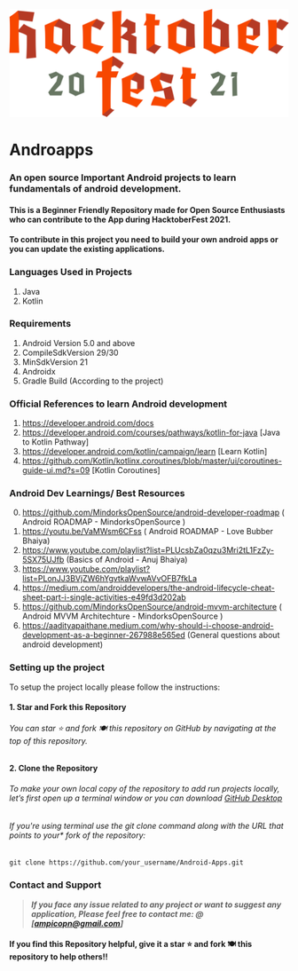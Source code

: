 [![Hacktoberfest 2021](./assets/logo.png)](https://vinitshahdeo.dev/hacktoberfest-2021)

# Androapps

### An open source Important Android projects to learn fundamentals of android development. 
#### This is a Beginner Friendly Repository made for Open Source Enthusiasts who can contribute to the App during HacktoberFest 2021. 
#### To contribute in this project you need to build your own android apps or you can update the existing applications. 


### Languages Used in Projects
1. Java
2. Kotlin


### Requirements
1. Android Version 5.0 and above
2. CompileSdkVersion 29/30
3. MinSdkVersion 21
4. Androidx
5. Gradle Build (According to the project)

### Official References to learn Android development
1. https://developer.android.com/docs
2. https://developer.android.com/courses/pathways/kotlin-for-java [Java to Kotlin Pathway]
3. https://developer.android.com/kotlin/campaign/learn [Learn Kotlin]
4. https://github.com/Kotlin/kotlinx.coroutines/blob/master/ui/coroutines-guide-ui.md?s=09 [Kotlin Coroutines]


### Android Dev Learnings/ Best Resources
0. https://github.com/MindorksOpenSource/android-developer-roadmap ( Android ROADMAP - MindorksOpenSource )
0. https://youtu.be/VaMWsm6CFss ( Android ROADMAP - Love Bubber Bhaiya)
1. https://www.youtube.com/playlist?list=PLUcsbZa0qzu3Mri2tL1FzZy-5SX75UJfb (Basics of Android - Anuj Bhaiya)
2. https://www.youtube.com/playlist?list=PLonJJ3BVjZW6hYgvtkaWvwAVvOFB7fkLa
3. https://medium.com/androiddevelopers/the-android-lifecycle-cheat-sheet-part-i-single-activities-e49fd3d202ab
4. https://github.com/MindorksOpenSource/android-mvvm-architecture ( Android MVVM Architechture -  MindorksOpenSource  )
5. https://aadityapaithane.medium.com/why-should-i-choose-android-development-as-a-beginner-267988e565ed (General questions about android development)



### Setting up the project

To setup the project locally please follow the instructions:
#### 1. Star and Fork this Repository
###### You can star ⭐ and fork 🍽️ this repository on GitHub by navigating at the top of this repository.

#### 2. Clone the Repository
###### To make your own local copy of the repository to add run projects locally, let’s first open up a terminal window or you can download [GitHub Desktop](https://desktop.github.com/)

###### If you're using terminal use the git clone command along with the URL that points to your* fork of the repository:
```
git clone https://github.com/your_username/Android-Apps.git
```

### Contact and Support

> **_If you face any issue related to any project or want to suggest any application, Please feel free to contact me:   @ [ampicopn@gmail.com]_**

#### If you find this Repository helpful, give it a star ⭐ and fork 🍽️ this repository to help others!!

